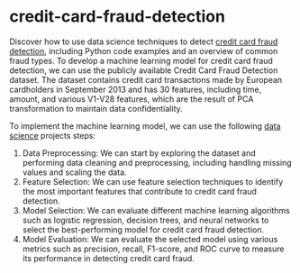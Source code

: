# credit-card-fraud-detection
Discover how to use data science techniques to detect [credit card fraud detection](https://wisetechcat.com/credit-card-fraud-detection/), including Python code examples and an overview of common fraud types.
To develop a machine learning model for credit card fraud detection, we can use the publicly available Credit Card Fraud Detection dataset. The dataset contains credit card transactions made by European cardholders in September 2013 and has 30 features, including time, amount, and various V1-V28 features, which are the result of PCA transformation to maintain data confidentiality.

To implement the machine learning model, we can use the following [data science](https:wisetechcat.com/data-science/) projects steps:

1. Data Preprocessing: We can start by exploring the dataset and performing data cleaning and preprocessing, including handling missing values and scaling the data.
2. Feature Selection: We can use feature selection techniques to identify the most important features that contribute to credit card fraud detection.
3. Model Selection: We can evaluate different machine learning algorithms such as logistic regression, decision trees, and neural networks to select the best-performing model for credit card fraud detection.
4. Model Evaluation: We can evaluate the selected model using various metrics such as precision, recall, F1-score, and ROC curve to measure its performance in detecting credit card fraud.
